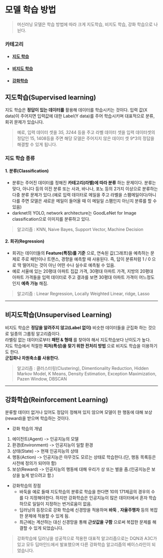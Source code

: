 # 모델 학습 방법
> 머신러닝 모델은 학습 방법에 따라 크게 지도학습, 비지도 학습, 강화 학습으로 나뉜다.

### 카테고리
* #### [지도 학습](#지도학습(supervised-learning))
* #### [비지도 학습](#비지도학습(unsupervised-Learning))
* #### [강화학습](#강화학습(reinforcement-Learning))

## 지도학습(Supervised learning)
지도 학습은 __정답이 있는 데이터를__ 활용해 데이터를 학습시키는 것이다. 입력 값(X data)이 주어지면 입력값에 대한 Label(Y data)를 주어 학습시키며 대표적으로 분류, 회귀 문제가 있습니다.
> 예로, 입력 데이터 셋을 3*5, 32*44 등을 주고 라벨 데이터 셋을 입력 데이터셋의 정답인 15, 1408등을 주면 해당 모델은 주어지지 않은 데이터 셋 9*3의 정답을 해결할 수 있게 됩니다.

### 지도 학습 종류
#### 1. 분류(Classification)  
* 분류는 주어진 데이터를 정해진 __카테고리(라벨)에 따라 분류__ 하는 문제이다. 분류는 맞다, 아니다 등의 이진 분류 또는 사과, 바나나, 포노 등의 2가지 이상으로 분류하는 다중 분류 문제가 있다.(예로 입력 데이터로 메일을 주고 라벨을 스팸메일이다/아니다를 주면 모델은 새로운 메일이 들어올 때 이 메일일 스팸인지 아닌지 분류를 할 수 있음)  
* darknet의 YOLO, network architecture는 GoodLeNet for Image classification으로 이미지를 분류하고 있다.
> 알고리즘 : KNN, Naive Bayes, Support Vector, Machine Decision

#### 2. 회귀(Regression)
* 회귀는 데이터들의 __Feature(특징)를 기준__ 으로, 연속된 값(그래프)을 예측하는 문제로 주로 패턴이나 트랜스, 경향을 예측할 때 사용된다. 즉, 답이 분류처럼 1 / 0 으로 딱 떨어지는 것이 아닌 어떤 수나 실수로 예측될 수 있음.  
* 예로 서울에 있는 20평대 아파트 집값 가격, 30평대 아파트 가격, 지방의 20평대 아파트 가격들을 입력 데이터로 주고 결과를 보면 30평대 아파트 가격이 어느정도 인지 __예측 가능__ 해짐.
> 알고리즘 : Linear Regression, Locally Weighted Linear, ridge, Lasso

***

## 비지도학습(Unsupervised Learning)  
비지도 학습은 __정답을 알려주지 않고(Label 없이)__ 비슷한 데이터들을 군집화 하는 것으로 일종의 그룹핑 알고리즘이다.  
라벨링 없는 데이터로부터 __패턴 & 형태__ 를 찾아야 해서 지도학습보다 난이도가 높다.  
지도 학습에서 적절한 __피처(특성)을 찾기 위한 전처리 방법__ 으로 비지도 학습을 이용하기도 한다.  
__군집화나 차원축소를 사용한다.__  
> 알고리즘 : 클러스터링(Clustering), Dimentionality Reduction, Hidden Markov Model, K Means, Density Estimation, Exception Maximization, Pazen Window, DBSCAN

***

## 강화학습(Reinforcement Learning)
분류할 데이터 없거나 있어도 정답이 정해져 있지 않으며 모델이 한 행동에 대해 보상(reward)을 받으며 학습하는 것이다.
* 강화 학습의 개념
1. 에이전트(Agent) -> 인공지능의 모델
2. 환경(Environment) -> 인공지능이 일할 환경
3. 상태(State) -> 현재 인공지능의 상태
4. 행동(Action) -> 인공지능은 아무것도 모르는 상태로 학습한다.(단, 행동 목록등은 사전에 정의가 되어야 함)
5. 보상(Reward) -> 인공지능의 행동에 대해 우리가 상 또는 벌을 줌.(인공지능은 보상을 높게 받으려고 함.)

* 강화학습의 장점
  + 바둑을 예로 들때 지도학습의 분류로 학습을 한다면 10의 171제곱의 경우의 수를 다 지정해야한다. 하지만 강화학습은 인공지능이 많은 데이터에서 혼자 학습하므로 일일이 지정하는 번거로움이 없음.
  + 딥러닝의 등장으로 강화 학습에 신경망을 적용하며 __바둑__ , __자율주행차__ 등의 복잡한 문제에 적용할 수 있게 됨.
  + 최근에는 계산하는 대신 신경망을 통해 __근삿값을 구함__ 으로써 복잡한 문제를 해결할 수 있게 되었습니다.
> 강화학습에 딥러닝을 성공적으로 적용한 대표적 알고리즘으로는 DQN과 A3C가 있고 모두 딥마인드에서 발표했으며 다른 강화학습 알고리즘의 베이스라인이 되었습니다.
